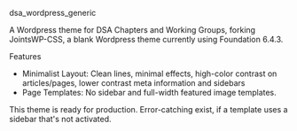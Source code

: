 dsa_wordpress_generic

A Wordpress theme for DSA Chapters and Working Groups, forking JointsWP-CSS, a blank Wordpress theme currently using Foundation 6.4.3.

Features
* Minimalist Layout: Clean lines, minimal effects, high-color contrast on articles/pages, lower contrast meta information and sidebars
* Page Templates: No sidebar and full-width featured image templates.

This theme is ready for production. Error-catching exist, if a template uses a sidebar that's not activated.
